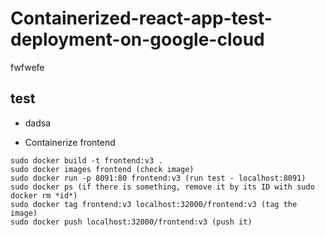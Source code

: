 # Containerized-react-app-test-deployment-on-google-cloud
fwfwefe

## test
- dadsa

- Containerize frontend
```
sudo docker build -t frontend:v3 .
sudo docker images frontend (check image)
sudo docker run -p 8091:80 frontend:v3 (run test - localhost:8091)
sudo docker ps (if there is something, remove it by its ID with sudo docker rm *id*)
sudo docker tag frontend:v3 localhost:32000/frontend:v3 (tag the image)
sudo docker push localhost:32000/frontend:v3 (push it)

```
